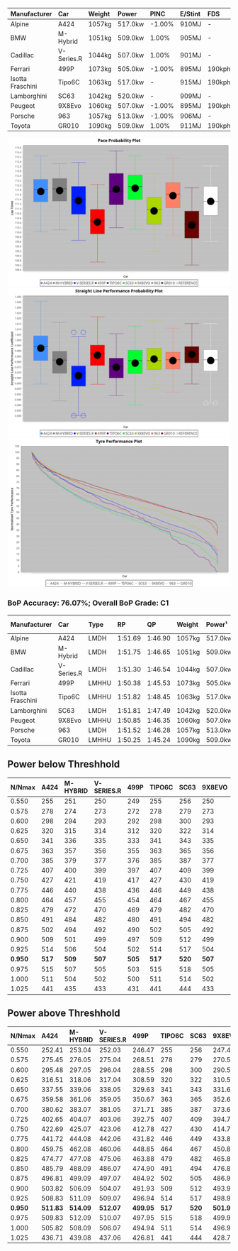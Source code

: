 | Manufacturer     | Car        | Weight | Power   | PINC    | E/Stint | FDS     |
|:-|:-|:-|:-|:-|:-|:-|
| Alpine           | A424       | 1057kg | 517.0kw | -1.00%  | 910MJ   |    -    |
| BMW              | M-Hybrid   | 1051kg | 509.0kw | 1.00%   | 905MJ   |    -    |
| Cadillac         | V-Series.R | 1044kg | 507.0kw | 1.00%   | 901MJ   |    -    |
| Ferrari          | 499P       | 1073kg | 505.0kw | -1.00%  | 895MJ   | 190kph  |
| Isotta Fraschini | Tipo6C     | 1063kg | 517.0kw |    -    | 915MJ   | 190kph  |
| Lamborghini      | SC63       | 1042kg | 520.0kw |    -    | 909MJ   |    -    |
| Peugeot          | 9X8Evo     | 1060kg | 507.0kw | -1.00%  | 895MJ   | 190kph  |
| Porsche          | 963        | 1057kg | 513.0kw | -1.00%  | 906MJ   |    -    |
| Toyota           | GR010      | 1090kg | 509.0kw | 1.00%   | 911MJ   | 190kph  |

![PACECHART](./IMG/ACOMETHOD.png)
![STRAIGHTLINEPERFORMANCECHART](./IMG/ACOMETHOD_sp.png)
![TYREPERFORMANCECHART](./IMG/ACOMETHOD_tw.png)

### BoP Accuracy: 76.07%; Overall BoP Grade: C1
| Manufacturer     | Car        | Type  | RP      | QP      | Weight | Power¹  | Threshhold | PINC    | Power²   | E/Stint | AVG Vmax  | FDS     | RDLC | L/Stint | BOP-Grade | Model Accuracy | Model Points | Match%  | SimDiff |
|:-|:-|:-|:-|:-|:-|:-|:-|:-|:-|:-|:-|:-|:-|:-|:-|:-|:-|:-|:-|
| Alpine           | A424       | LMDH  | 1:51.69 | 1:46.90 | 1057kg | 517.0kw | 210.0kph   | -1.00%  | 511.80kw |  910MJ  | 289.79kph |    -    | 1.00 | 34      | +C1       | 100.00%        | 946          | 78.09%  | #       |
| BMW              | M-Hybrid   | LMDH  | 1:51.75 | 1:46.65 | 1051kg | 509.0kw | 210.0kph   | 1.00%   | 514.10kw |  905MJ  | 288.20kph |    -    | 1.01 | 34      | +A2       | 100.00%        | 1998         | 91.18%  | #       |
| Cadillac         | V-Series.R | LMDH  | 1:51.30 | 1:46.54 | 1044kg | 507.0kw | 210.0kph   | 1.00%   | 512.10kw |  901MJ  | 286.24kph |    -    | 1.02 | 34      | +A2       | 98.11%         | 3991         | 93.84%  | +1.19   |
| Ferrari          | 499P       | LMHHU | 1:50.38 | 1:45.53 | 1073kg | 505.0kw | 210.0kph   | -1.00%  | 500.00kw |  895MJ  | 286.85kph | 190kph  | 1.02 | 34      | -D2       | 98.72%         | 4180         | 60.04%  | +1.92   |
| Isotta Fraschini | Tipo6C     | LMHHU | 1:51.82 | 1:48.45 | 1063kg | 517.0kw | 210.0kph   |    -    | 517.00kw |  915MJ  | 287.36kph | 190kph  | 1.04 | 34      | +E2       | 97.73%         | 129          | 50.31%  | #       |
| Lamborghini      | SC63       | LMDH  | 1:51.81 | 1:47.49 | 1042kg | 520.0kw | 210.0kph   |    -    | 520.00kw |  909MJ  | 289.19kph |    -    | 1.04 | 34      | +C1       | 100.00%        | 784          | 75.94%  | #       |
| Peugeot          | 9X8Evo     | LMHHU | 1:50.85 | 1:46.35 | 1060kg | 507.0kw | 210.0kph   | -1.00%  | 501.90kw |  895MJ  | 287.16kph | 190kph  | 1.00 | 34      | -B2       | 100.00%        | 636          | 81.98%  | #       |
| Porsche          | 963        | LMDH  | 1:51.52 | 1:46.28 | 1057kg | 513.0kw | 210.0kph   | -1.00%  | 507.90kw |  906MJ  | 287.71kph |    -    | 1.00 | 34      | ~A1       | 99.91%         | 11713        | 100.00% | +0.67   |
| Toyota           | GR010      | LMHHU | 1:50.25 | 1:45.24 | 1090kg | 509.0kw | 210.0kph   | 1.00%   | 514.10kw |  911MJ  | 287.21kph | 190kph  | 1.00 | 34      | -E2       | 99.90%         | 3123         | 53.27%  | +1.58   |

## Power below Threshhold
| N/Nmax    | A424    | M-HYBRID | V-SERIES.R | 499P    | TIPO6C  | SC63    | 9X8EVO  | 963     | GR010   |
|:-|:-|:-|:-|:-|:-|:-|:-|:-|:-|
|  0.550    |  255    |  251     |  250       |  249    |  255    |  256    |  250    |  253    |  251    |
|  0.575    |  278    |  274     |  273       |  272    |  278    |  279    |  273    |  276    |  274    |
|  0.600    |  298    |  294     |  293       |  292    |  298    |  300    |  293    |  296    |  294    |
|  0.625    |  320    |  315     |  314       |  312    |  320    |  322    |  314    |  317    |  315    |
|  0.650    |  341    |  336     |  335       |  333    |  341    |  343    |  335    |  338    |  336    |
|  0.675    |  363    |  357     |  356       |  355    |  363    |  365    |  356    |  360    |  357    |
|  0.700    |  385    |  379     |  377       |  376    |  385    |  387    |  377    |  382    |  379    |
|  0.725    |  407    |  400     |  399       |  397    |  407    |  409    |  399    |  403    |  400    |
|  0.750    |  427    |  421     |  419       |  417    |  427    |  430    |  419    |  424    |  421    |
|  0.775    |  446    |  440     |  438       |  436    |  446    |  449    |  438    |  443    |  440    |
|  0.800    |  464    |  457     |  455       |  454    |  464    |  467    |  455    |  461    |  457    |
|  0.825    |  479    |  472     |  470       |  469    |  479    |  482    |  470    |  476    |  472    |
|  0.850    |  491    |  484     |  482       |  480    |  491    |  494    |  482    |  487    |  484    |
|  0.875    |  502    |  494     |  492       |  490    |  502    |  505    |  492    |  498    |  494    |
|  0.900    |  509    |  501     |  499       |  497    |  509    |  512    |  499    |  505    |  501    |
|  0.925    |  514    |  506     |  504       |  502    |  514    |  517    |  504    |  510    |  506    |
| **0.950** | **517** | **509**  | **507**    | **505** | **517** | **520** | **507** | **513** | **509** |
|  0.975    |  515    |  507     |  505       |  503    |  515    |  518    |  505    |  511    |  507    |
|  1.000    |  511    |  504     |  502       |  500    |  511    |  514    |  502    |  507    |  504    |
|  1.025    |  441    |  435     |  433       |  431    |  441    |  444    |  433    |  438    |  435    |

## Power above Threshhold
| N/Nmax    | A424       | M-HYBRID   | V-SERIES.R | 499P       | TIPO6C  | SC63    | 9X8EVO     | 963        | GR010      |
|:-|:-|:-|:-|:-|:-|:-|:-|:-|:-|
|  0.550    |  252.41    |  253.04    |  252.03    |  246.47    |  255    |  256    |  247.46    |  250.43    |  253.04    |
|  0.575    |  275.45    |  276.05    |  275.04    |  268.51    |  278    |  279    |  270.50    |  273.47    |  276.05    |
|  0.600    |  295.48    |  297.05    |  296.04    |  288.55    |  298    |  300    |  290.54    |  293.50    |  297.05    |
|  0.625    |  316.51    |  318.06    |  317.04    |  308.59    |  320    |  322    |  310.58    |  314.54    |  318.06    |
|  0.650    |  337.55    |  339.06    |  338.05    |  329.63    |  341    |  343    |  331.61    |  335.57    |  339.06    |
|  0.675    |  359.58    |  361.06    |  359.05    |  350.67    |  363    |  365    |  352.65    |  356.61    |  361.06    |
|  0.700    |  380.62    |  383.07    |  381.05    |  371.71    |  385    |  387    |  373.69    |  377.65    |  383.07    |
|  0.725    |  402.65    |  404.07    |  403.06    |  392.75    |  407    |  409    |  394.73    |  399.68    |  404.07    |
|  0.750    |  422.69    |  425.07    |  423.06    |  412.78    |  427    |  430    |  414.77    |  419.72    |  425.07    |
|  0.775    |  441.72    |  444.08    |  442.06    |  431.82    |  446    |  449    |  433.80    |  438.75    |  444.08    |
|  0.800    |  459.75    |  462.08    |  460.06    |  448.85    |  464    |  467    |  450.84    |  455.78    |  462.08    |
|  0.825    |  474.77    |  477.08    |  475.06    |  463.88    |  479    |  482    |  465.86    |  470.81    |  477.08    |
|  0.850    |  485.79    |  488.09    |  486.07    |  474.90    |  491    |  494    |  476.88    |  482.83    |  488.09    |
|  0.875    |  496.81    |  499.09    |  497.07    |  484.92    |  502    |  505    |  486.90    |  492.84    |  499.09    |
|  0.900    |  503.82    |  506.09    |  504.07    |  491.93    |  509    |  512    |  493.92    |  499.86    |  506.09    |
|  0.925    |  508.83    |  511.09    |  509.07    |  496.94    |  514    |  517    |  498.92    |  504.86    |  511.09    |
| **0.950** | **511.83** | **514.09** | **512.07** | **499.95** | **517** | **520** | **501.93** | **507.87** | **514.09** |
|  0.975    |  509.83    |  512.09    |  510.07    |  497.95    |  515    |  518    |  499.93    |  505.87    |  512.09    |
|  1.000    |  505.82    |  508.09    |  506.07    |  494.94    |  511    |  514    |  496.92    |  502.86    |  508.09    |
|  1.025    |  436.71    |  439.08    |  437.06    |  426.81    |  441    |  444    |  428.79    |  433.74    |  439.08    |
